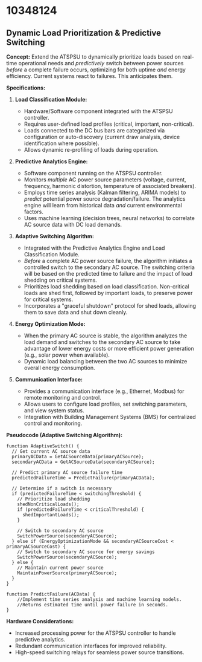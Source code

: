 # 10348124

## Dynamic Load Prioritization & Predictive Switching

**Concept:** Extend the ATSPSU to dynamically prioritize loads based on real-time operational needs and *predictively* switch between power sources *before* a complete failure occurs, optimizing for both uptime *and* energy efficiency. Current systems react to failures. This anticipates them.

**Specifications:**

1.  **Load Classification Module:**
    *   Hardware/Software component integrated with the ATSPSU controller.
    *   Requires user-defined load profiles (critical, important, non-critical).
    *   Loads connected to the DC bus bars are categorized via configuration or auto-discovery (current draw analysis, device identification where possible).
    *   Allows dynamic re-profiling of loads during operation.

2.  **Predictive Analytics Engine:**
    *   Software component running on the ATSPSU controller.
    *   Monitors *multiple* AC power source parameters (voltage, current, frequency, harmonic distortion, temperature of associated breakers).
    *   Employs time series analysis (Kalman filtering, ARIMA models) to *predict* potential power source degradation/failure.  The analytics engine will learn from historical data *and* current environmental factors.
    *   Uses machine learning (decision trees, neural networks) to correlate AC source data with DC load demands.

3.  **Adaptive Switching Algorithm:**
    *   Integrated with the Predictive Analytics Engine and Load Classification Module.
    *   *Before* a complete AC power source failure, the algorithm initiates a controlled switch to the secondary AC source. The switching criteria will be based on the predicted time to failure and the impact of load shedding on critical systems.
    *   Prioritizes load shedding based on load classification. Non-critical loads are shed first, followed by important loads, to preserve power for critical systems.
    *   Incorporates a "graceful shutdown" protocol for shed loads, allowing them to save data and shut down cleanly.

4.  **Energy Optimization Mode:**
    *   When the primary AC source is stable, the algorithm analyzes the load demand and switches to the secondary AC source to take advantage of lower energy costs or more efficient power generation (e.g., solar power when available).
    *   Dynamic load balancing between the two AC sources to minimize overall energy consumption.

5.  **Communication Interface:**
    *   Provides a communication interface (e.g., Ethernet, Modbus) for remote monitoring and control.
    *   Allows users to configure load profiles, set switching parameters, and view system status.
    *   Integration with Building Management Systems (BMS) for centralized control and monitoring.

**Pseudocode (Adaptive Switching Algorithm):**

```
function AdaptiveSwitch() {
  // Get current AC source data
  primaryACData = GetACSourceData(primaryACSource);
  secondaryACData = GetACSourceData(secondaryACSource);

  // Predict primary AC source failure time
  predictedFailureTime = PredictFailure(primaryACData);

  // Determine if a switch is necessary
  if (predictedFailureTime < switchingThreshold) {
    // Prioritize load shedding
    shedNonCriticalLoads();
    if (predictedFailureTime < criticalThreshold) {
      shedImportantLoads();
    }

    // Switch to secondary AC source
    SwitchPowerSource(secondaryACSource);
  } else if (EnergyOptimizationMode && secondaryACSourceCost < primaryACSourceCost) {
    // Switch to secondary AC source for energy savings
    SwitchPowerSource(secondaryACSource);
  } else {
    // Maintain current power source
    MaintainPowerSource(primaryACSource);
  }
}

function PredictFailure(ACData) {
    //Implement time series analysis and machine learning models.
    //Returns estimated time until power failure in seconds.
}
```

**Hardware Considerations:**

*   Increased processing power for the ATSPSU controller to handle predictive analytics.
*   Redundant communication interfaces for improved reliability.
*   High-speed switching relays for seamless power source transitions.